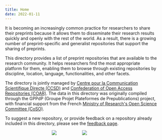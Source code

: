 ```yaml
---
title: Home
date: 2022-01-11
---
```


It is becoming an increasingly common practice for researchers to share their preprints because it allows them to disseminate their research results quickly and openly with the rest of the world. As a result, there is a growing number of preprint-specific and generalist repositories that support the sharing of preprints.

This directory provides a list of preprint repositories that are available to the research community. It helps researchers find the most appropriate platform for them, enabling them to browse through existing repositories by discipline, location, language, functionalities, and other facets.

The directory is jointly managed by [Centre pour la Communication Scientifique Directe (CCSD)](https://www.ccsd.cnrs.fr/en/) and [Confederation of Open Access Repositories (COAR)](https://www.coar-repositories.org). The data in this directory was originally compiled through the GPPdP (Groupe Projet Plateformes de Prepublications) project, with financial support from the French [Ministry of Research's Open Science Committee (CoSO)](https://www.ouvrirlascience.fr/the-committee-for-open-science/).

To suggest a new repository, or provide feedback on a repository already included in this directory, please see the [feedback page](/feedback).

<div style="text-align: center;">
<a href="https://www.coar-repositories.org"><img src="/images/coar_logo.png" style="margin-right: 80px; max-width: 250px"/></a>
<a href="https://www.ouvrirlascience.fr/the-committee-for-open-science/"><img src="/images/ccsd_logo.png" style="margin-right: 80px; max-width: 250px"/></a>
</div>